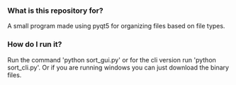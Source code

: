 ### What is this repository for? ###
A small program made using pyqt5 for organizing files based on file types.

### How do I run it? ###
Run the command 'python sort_gui.py' or for the cli version run 'python sort_cli.py'.
Or if you are running windows you can just download the binary files.